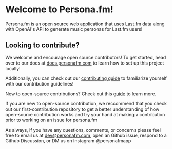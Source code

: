 # Welcome to Persona.fm!

Persona.fm is an open source web application that uses Last.fm data along with OpenAI's API to generate music personas for Last.fm users!

## Looking to contribute?

We welcome and encourage open source contributors! To get started, head over to our docs at [docs.personafm.com](https://docs.personafm.com) to learn how to set up this project locally! 

Additionally, you can check out our [contributing guide](https://github.com/personafm/.github/blob/main/contributing.md) to familiarize yourself with our contribution guidelines!

New to open-source contributions? Check out this [guide](https://opensource.guide/how-to-contribute/) to learn more. 

If you are new to open-source contribution, we reccommend that you check out our first-contribution repository to get a better understanding of how open-source contribution works and try your hand at making a contribution prior to working on an issue for persona.fm

As always, if you have any questions, comments, or concerns please feel free to email us at dev@personafm.com, open an Github issue, respond to a Github Discussion, or DM us on Instagram @personafmapp
